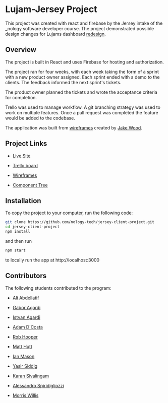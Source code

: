 # Lujam-Jersey Project

This project was created with react and firebase by the Jersey intake of the \_nology software developer course. The project demonstrated possible design changes for Lujams dashboard [redesign](https://lujam-jersey.web.app/).

## Overview

The project is built in React and uses Firebase for hosting and authorization.

The project ran for four weeks, with each week taking the form of a sprint with a new product owner assigned. Each sprint ended with a demo to the clients. The feedback informed the next sprint's tickets.

The product owner planned the tickets and wrote the acceptance criteria for completion.

Trello was used to manage workflow. A git branching strategy was used to work on multiple features. Once a pull request was completed the feature would be added to the codebase.

The application was built from [wireframes](https://www.figma.com/file/RV6ZK8nzvqFlTZoG37TwUU/Lujam-Portal-V2?node-id=82%3A5204) created by [Jake Wood](https://github.com/jakealistairwood).

## Project Links

- [Live Site](https://lujam-jersey.web.app/)

- [Trello board](https://trello.com/b/i8XdG2dy/lujam)

- [Wireframes](https://www.figma.com/file/RV6ZK8nzvqFlTZoG37TwUU/Lujam-Portal-V2?node-id=82%3A5204)

- [Component Tree](https://app.mural.co/t/nology9400/m/nology9400/1633956427717/269b5197e35226c963e0b12c400b3d4e320d472a?sender=7c279945-50d0-47df-836c-0152f8cf5bad)

## Installation

To copy the project to your computer, run the following code:

```bash
git clone https://github.com/nology-tech/jersey-client-project.git
cd jersey-client-project
npm install
```

and then run

```bash
npm start
```

to locally run the app at http://localhost:3000

## Contributors

The following students contributed to the program:

- [Ali Abdellatif](https://github.com/aliabdellatif0)

- [Gabor Agardi](https://github.com/gabagardi)

- [Istvan Agardi](https://github.com/iagardi)

- [Adam D'Costa](https://github.com/AdamDCosta)

- [Rob Hooper](https://github.com/hoopercode)

- [Matt Hutt](https://github.com/matthutt85)

- [Ian Mason](https://github.com/ism90)

- [Yasir Siddig](https://github.com/ymasn96)

- [Karan Sivalingam](https://github.com/iKarans)

- [Alessandro Spiridigliozzi](https://github.com/alessandrothedev)

- [Morris Willis](https://github.com/Halfiies)
